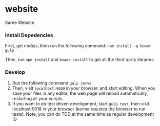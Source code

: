 website
=======

Saree Website

### Install Depedencies
First, get nodejs, then run the following command: `npm install -g bower gulp`

Then, run `npm install` and `bower install` to get all the third party libraries.

### Develop
1. Run the following command `gulp serve`.
2. Then, visit `localhost:9000` in your browser, and start editing. When you save your files in any editor, the web page will reload automatically, restarting all your scripts.
3. If you want to do test driven development, start `gulp test`, then visit localhost:9018 in your browser (karma requires the browser to run tests). Note, you can do TDD at the same time as regular development :D

